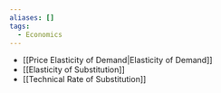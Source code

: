 ```yaml
---
aliases: []
tags:
  - Economics
---
```

- [[Price Elasticity of Demand|Elasticity of Demand]]
- [[Elasticity of Substitution]]
- [[Technical Rate of Substitution]]
